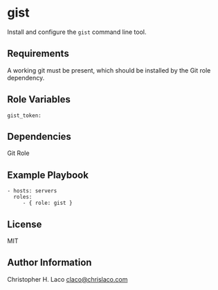 gist
====

Install and configure the `gist` command line tool.

Requirements
------------

A working git must be present, which should be installed by the Git role dependency.

Role Variables
--------------

    gist_token:

Dependencies
------------

Git Role

Example Playbook
----------------

    - hosts: servers
      roles:
         - { role: gist }

License
-------

MIT

Author Information
------------------

Christopher H. Laco <claco@chrislaco.com>

